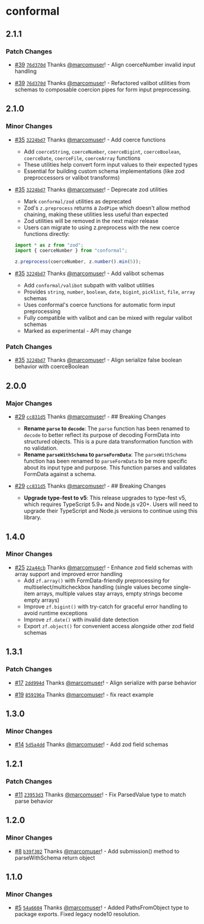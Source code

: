 # conformal

## 2.1.1

### Patch Changes

- [#39](https://github.com/marcomuser/conformal/pull/39) [`76d370d`](https://github.com/marcomuser/conformal/commit/76d370dc71027ce45c044c6f9d7e0116e83383ef) Thanks [@marcomuser](https://github.com/marcomuser)! - Align coerceNumber invalid input handling

- [#39](https://github.com/marcomuser/conformal/pull/39) [`76d370d`](https://github.com/marcomuser/conformal/commit/76d370dc71027ce45c044c6f9d7e0116e83383ef) Thanks [@marcomuser](https://github.com/marcomuser)! - Refactored valibot utilities from schemas to composable coercion pipes for form input preprocessing.

## 2.1.0

### Minor Changes

- [#35](https://github.com/marcomuser/conformal/pull/35) [`3224bd7`](https://github.com/marcomuser/conformal/commit/3224bd71d94dd0841adb4002be73377bead4e8e7) Thanks [@marcomuser](https://github.com/marcomuser)! - Add coerce functions
  - Add `coerceString`, `coerceNumber`, `coerceBigint`, `coerceBoolean`, `coerceDate`, `coerceFile`, `coerceArray` functions
  - These utilities help convert form input values to their expected types
  - Essential for building custom schema implementations (like zod preproccessors or valibot transforms)

- [#35](https://github.com/marcomuser/conformal/pull/35) [`3224bd7`](https://github.com/marcomuser/conformal/commit/3224bd71d94dd0841adb4002be73377bead4e8e7) Thanks [@marcomuser](https://github.com/marcomuser)! - Deprecate zod utilities
  - Mark `conformal/zod` utilities as deprecated
  - Zod's `z.preprocess` returns a `ZodPipe` which doesn't allow method chaining, making these utilities less useful than expected
  - Zod utilities will be removed in the next major release
  - Users can migrate to using z.preprocess with the new coerce functions directly:

  ```typescript
  import * as z from "zod";
  import { coerceNumber } from "conformal";

  z.preprocess(coerceNumber, z.number().min(5));
  ```

- [#35](https://github.com/marcomuser/conformal/pull/35) [`3224bd7`](https://github.com/marcomuser/conformal/commit/3224bd71d94dd0841adb4002be73377bead4e8e7) Thanks [@marcomuser](https://github.com/marcomuser)! - Add valibot schemas
  - Add `conformal/valibot` subpath with valibot utilities
  - Provides `string`, `number`, `boolean`, `date`, `bigint`, `picklist`, `file`, `array` schemas
  - Uses conformal's coerce functions for automatic form input preprocessing
  - Fully compatible with valibot and can be mixed with regular valibot schemas
  - Marked as experimental - API may change

### Patch Changes

- [#35](https://github.com/marcomuser/conformal/pull/35) [`3224bd7`](https://github.com/marcomuser/conformal/commit/3224bd71d94dd0841adb4002be73377bead4e8e7) Thanks [@marcomuser](https://github.com/marcomuser)! - Align serialize false boolean behavior with coerceBoolean

## 2.0.0

### Major Changes

- [#29](https://github.com/marcomuser/conformal/pull/29) [`cc831d5`](https://github.com/marcomuser/conformal/commit/cc831d546af61cb1f5e8160afebace780e9ee50f) Thanks [@marcomuser](https://github.com/marcomuser)! - ## Breaking Changes
  - **Rename `parse` to `decode`**: The `parse` function has been renamed to `decode` to better reflect its purpose of decoding FormData into structured objects. This is a pure data transformation function with no validation.
  - **Rename `parseWithSchema` to `parseFormData`**: The `parseWithSchema` function has been renamed to `parseFormData` to be more specific about its input type and purpose. This function parses and validates FormData against a schema.

- [#29](https://github.com/marcomuser/conformal/pull/29) [`cc831d5`](https://github.com/marcomuser/conformal/commit/cc831d546af61cb1f5e8160afebace780e9ee50f) Thanks [@marcomuser](https://github.com/marcomuser)! - ## Breaking Changes
  - **Upgrade type-fest to v5**: This release upgrades to type-fest v5, which requires TypeScript 5.9+ and Node.js v20+. Users will need to upgrade their TypeScript and Node.js versions to continue using this library.

## 1.4.0

### Minor Changes

- [#25](https://github.com/marcomuser/conformal/pull/25) [`22a44cb`](https://github.com/marcomuser/conformal/commit/22a44cb1cb7e7e24be5d87dce4ff88b247f1caa0) Thanks [@marcomuser](https://github.com/marcomuser)! - Enhance zod field schemas with array support and improved error handling
  - Add `zf.array()` with FormData-friendly preprocessing for multiselect/multicheckbox handling (single values become single-item arrays, multiple values stay arrays, empty strings become empty arrays)
  - Improve `zf.bigint()` with try-catch for graceful error handling to avoid runtime exceptions
  - Improve `zf.date()` with invalid date detection
  - Export `zf.object()` for convenient access alongside other zod field schemas

## 1.3.1

### Patch Changes

- [#17](https://github.com/marcomuser/conformal/pull/17) [`2dd994d`](https://github.com/marcomuser/conformal/commit/2dd994d53dbbbb0466ef1befe32331069db4be03) Thanks [@marcomuser](https://github.com/marcomuser)! - Align serialize with parse behavior

- [#19](https://github.com/marcomuser/conformal/pull/19) [`859196a`](https://github.com/marcomuser/conformal/commit/859196a14583824c11b618443f534abd3ad100b9) Thanks [@marcomuser](https://github.com/marcomuser)! - fix react example

## 1.3.0

### Minor Changes

- [#14](https://github.com/marcomuser/conformal/pull/14) [`5d5a4dd`](https://github.com/marcomuser/conformal/commit/5d5a4dd823649d90a78d4acb1c8bc611dcee9a85) Thanks [@marcomuser](https://github.com/marcomuser)! - Add zod field schemas

## 1.2.1

### Patch Changes

- [#11](https://github.com/marcomuser/conformal/pull/11) [`23953d3`](https://github.com/marcomuser/conformal/commit/23953d3d0d7c720be2cdeed10e5808de0768e0ab) Thanks [@marcomuser](https://github.com/marcomuser)! - Fix ParsedValue type to match parse behavior

## 1.2.0

### Minor Changes

- [#8](https://github.com/marcomuser/conformal/pull/8) [`b39f302`](https://github.com/marcomuser/conformal/commit/b39f302de67eb49ea79e6d96ae370bd8af4b56c0) Thanks [@marcomuser](https://github.com/marcomuser)! - Add submission() method to parseWithSchema return object

## 1.1.0

### Minor Changes

- [#5](https://github.com/marcomuser/conformal/pull/5) [`54a6604`](https://github.com/marcomuser/conformal/commit/54a6604b80228a1a884505bff26289bddbd258c5) Thanks [@marcomuser](https://github.com/marcomuser)! - Added PathsFromObject type to package exports.
  Fixed legacy node10 resolution.
